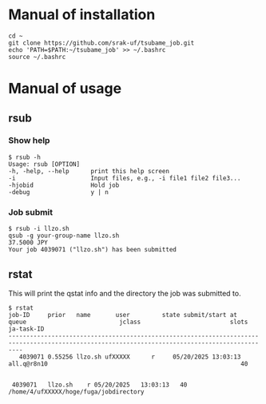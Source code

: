 # Manual of installation
```
cd ~
git clone https://github.com/srak-uf/tsubame_job.git
echo 'PATH=$PATH:~/tsubame_job' >> ~/.bashrc
source ~/.bashrc
```

# Manual of usage
## rsub
### Show help
```
$ rsub -h
Usage: rsub [OPTION]
-h, -help, --help      print this help screen
-i                     Input files, e.g., -i file1 file2 file3...
-hjobid                Hold job
-debug                 y | n
```
### Job submit
```
$ rsub -i llzo.sh
qsub -g your-group-name llzo.sh
37.5000 JPY
Your job 4039071 ("llzo.sh") has been submitted
```

## rstat
This will print the qstat info and the directory the job was submitted to.
```
$ rstat
job-ID     prior   name       user         state submit/start at     queue                          jclass                         slots ja-task-ID 
------------------------------------------------------------------------------------------------------------------------------------------------
   4039071 0.55256 llzo.sh ufXXXXX      r     05/20/2025 13:03:13 all.q@r8n10                                                      40        


 4039071   llzo.sh    r 05/20/2025   13:03:13   40 /home/4/ufXXXXX/hoge/fuga/jobdirectory
```
